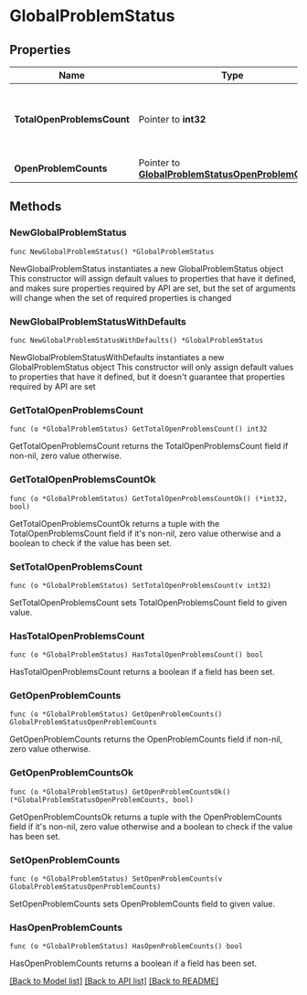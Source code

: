 # GlobalProblemStatus

## Properties

Name | Type | Description | Notes
------------ | ------------- | ------------- | -------------
**TotalOpenProblemsCount** | Pointer to **int32** | The total number of open problems in your environment. | [optional] 
**OpenProblemCounts** | Pointer to [**GlobalProblemStatusOpenProblemCounts**](GlobalProblemStatusOpenProblemCounts.md) |  | [optional] 

## Methods

### NewGlobalProblemStatus

`func NewGlobalProblemStatus() *GlobalProblemStatus`

NewGlobalProblemStatus instantiates a new GlobalProblemStatus object
This constructor will assign default values to properties that have it defined,
and makes sure properties required by API are set, but the set of arguments
will change when the set of required properties is changed

### NewGlobalProblemStatusWithDefaults

`func NewGlobalProblemStatusWithDefaults() *GlobalProblemStatus`

NewGlobalProblemStatusWithDefaults instantiates a new GlobalProblemStatus object
This constructor will only assign default values to properties that have it defined,
but it doesn't guarantee that properties required by API are set

### GetTotalOpenProblemsCount

`func (o *GlobalProblemStatus) GetTotalOpenProblemsCount() int32`

GetTotalOpenProblemsCount returns the TotalOpenProblemsCount field if non-nil, zero value otherwise.

### GetTotalOpenProblemsCountOk

`func (o *GlobalProblemStatus) GetTotalOpenProblemsCountOk() (*int32, bool)`

GetTotalOpenProblemsCountOk returns a tuple with the TotalOpenProblemsCount field if it's non-nil, zero value otherwise
and a boolean to check if the value has been set.

### SetTotalOpenProblemsCount

`func (o *GlobalProblemStatus) SetTotalOpenProblemsCount(v int32)`

SetTotalOpenProblemsCount sets TotalOpenProblemsCount field to given value.

### HasTotalOpenProblemsCount

`func (o *GlobalProblemStatus) HasTotalOpenProblemsCount() bool`

HasTotalOpenProblemsCount returns a boolean if a field has been set.

### GetOpenProblemCounts

`func (o *GlobalProblemStatus) GetOpenProblemCounts() GlobalProblemStatusOpenProblemCounts`

GetOpenProblemCounts returns the OpenProblemCounts field if non-nil, zero value otherwise.

### GetOpenProblemCountsOk

`func (o *GlobalProblemStatus) GetOpenProblemCountsOk() (*GlobalProblemStatusOpenProblemCounts, bool)`

GetOpenProblemCountsOk returns a tuple with the OpenProblemCounts field if it's non-nil, zero value otherwise
and a boolean to check if the value has been set.

### SetOpenProblemCounts

`func (o *GlobalProblemStatus) SetOpenProblemCounts(v GlobalProblemStatusOpenProblemCounts)`

SetOpenProblemCounts sets OpenProblemCounts field to given value.

### HasOpenProblemCounts

`func (o *GlobalProblemStatus) HasOpenProblemCounts() bool`

HasOpenProblemCounts returns a boolean if a field has been set.


[[Back to Model list]](../README.md#documentation-for-models) [[Back to API list]](../README.md#documentation-for-api-endpoints) [[Back to README]](../README.md)


